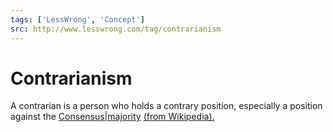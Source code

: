 ```yaml
---
tags: ['LessWrong', 'Concept']
src: http://www.lesswrong.com/tag/contrarianism
---
```


# Contrarianism
A contrarian is a person who holds a contrary position, especially a position against the [Consensus|majority](https://www.lesswrong.com/tag/consensus) [(from Wikipedia).](https://en.wikipedia.org/wiki/Contrarian)

